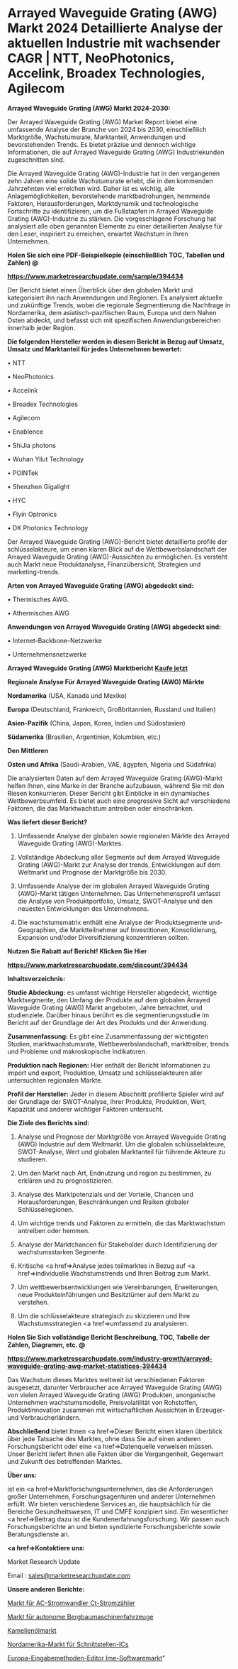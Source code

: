 # Arrayed Waveguide Grating (AWG) Markt 2024 Detaillierte Analyse der aktuellen Industrie mit wachsender CAGR | NTT, NeoPhotonics, Accelink, Broadex Technologies, Agilecom

<strong>Arrayed Waveguide Grating (AWG) Markt 2024-2030:</strong>

Der Arrayed Waveguide Grating (AWG) Market Report bietet eine umfassende Analyse der Branche von 2024 bis 2030, einschließlich Marktgröße, Wachstumsrate, Marktanteil, Anwendungen und bevorstehenden Trends. Es bietet präzise und dennoch wichtige Informationen, die auf Arrayed Waveguide Grating (AWG) Industriekunden zugeschnitten sind.

Die Arrayed Waveguide Grating (AWG)-Industrie hat in den vergangenen zehn Jahren eine solide Wachstumsrate erlebt, die in den kommenden Jahrzehnten viel erreichen wird. Daher ist es wichtig, alle Anlagemöglichkeiten, bevorstehende marktbedrohungen, hemmende Faktoren, Herausforderungen, Marktdynamik und technologische Fortschritte zu identifizieren, um die Fußstapfen in Arrayed Waveguide Grating (AWG)-Industrie zu stärken. Die vorgeschlagene Forschung hat analysiert alle oben genannten Elemente zu einer detaillierten Analyse für den Leser, inspiriert zu erreichen, erwartet Wachstum in Ihren Unternehmen.



<strong>Holen Sie sich eine PDF-Beispielkopie (einschließlich TOC, Tabellen und Zahlen) @
</strong>

<strong><a href=https://www.marketresearchupdate.com/sample/394434>

<strong>https://www.marketresearchupdate.com/sample/394434</u></font></a></strong></strong>

Der Bericht bietet einen Überblick über den globalen Markt und kategorisiert ihn nach Anwendungen und Regionen. Es analysiert aktuelle und zukünftige Trends, wobei die regionale Segmentierung die Nachfrage in Nordamerika, dem asiatisch-pazifischen Raum, Europa und dem Nahen Osten abdeckt, und befasst sich mit spezifischen Anwendungsbereichen innerhalb jeder Region.



<strong>Die folgenden Hersteller werden in diesem Bericht in Bezug auf Umsatz, Umsatz und Marktanteil für jedes Unternehmen bewertet:</strong>

• NTT

• NeoPhotonics

• Accelink

• Broadex Technologies

• Agilecom

• Enablence

• ShiJia photons

• Wuhan Yilut Technology

• POINTek

• Shenzhen Gigalight

• HYC

• Flyin Optronics

• DK Photonics Technology

Der Arrayed Waveguide Grating (AWG)-Bericht bietet detaillierte profile der schlüsselakteure, um einen klaren Blick auf die Wettbewerbslandschaft der Arrayed Waveguide Grating (AWG)-Aussichten zu ermöglichen. Es versteht auch Markt neue Produktanalyse, Finanzübersicht, Strategien und marketing-trends.



<strong>Arten von Arrayed Waveguide Grating (AWG) abgedeckt sind:</strong>

• Thermisches AWG.

• Athermisches AWG



<strong>Anwendungen von Arrayed Waveguide Grating (AWG) abgedeckt sind:</strong>

• Internet-Backbone-Netzwerke

• Unternehmensnetzwerke



<strong>Arrayed Waveguide Grating (AWG) Marktbericht <a href=https://www.marketresearchupdate.com/buynow/394434>Kaufe jetzt</a></strong>



<strong>Regionale Analyse Für Arrayed Waveguide Grating (AWG) Märkte</strong>



<strong>Nordamerika</strong> (USA, Kanada und Mexiko)



<strong>Europa</strong> (Deutschland, Frankreich, Großbritannien, Russland und Italien)



<strong>Asien-Pazifik</strong> (China, Japan, Korea, Indien und Südostasien)



<strong>Südamerika</strong> (Brasilien, Argentinien, Kolumbien, etc.)



<strong>Den Mittleren</strong> 

<strong>Osten und Afrika</strong> (Saudi-Arabien, VAE, ägypten, Nigeria und Südafrika)

Die analysierten Daten auf dem Arrayed Waveguide Grating (AWG)-Markt helfen Ihnen, eine Marke in der Branche aufzubauen, während Sie mit den Riesen konkurrieren. Dieser Bericht gibt Einblicke in ein dynamisches Wettbewerbsumfeld. Es bietet auch eine progressive Sicht auf verschiedene Faktoren, die das Marktwachstum antreiben oder einschränken.



<strong>Was liefert dieser Bericht?</strong>

1. Umfassende Analyse der globalen sowie regionalen Märkte des Arrayed Waveguide Grating (AWG)-Marktes.

2. Vollständige Abdeckung aller Segmente auf dem Arrayed Waveguide Grating (AWG)-Markt zur Analyse der trends, Entwicklungen auf dem Weltmarkt und Prognose der Marktgröße bis 2030.

3. Umfassende Analyse der im globalen Arrayed Waveguide Grating (AWG)-Markt tätigen Unternehmen. Das Unternehmensprofil umfasst die Analyse von Produktportfolio, Umsatz, SWOT-Analyse und den neuesten Entwicklungen des Unternehmens.

4. Die wachstumsmatrix enthält eine Analyse der Produktsegmente und-Geographien, die Marktteilnehmer auf Investitionen, Konsolidierung, Expansion und/oder Diversifizierung konzentrieren sollten.



<strong>Nutzen Sie Rabatt auf Bericht! Klicken Sie Hier
</strong>

<strong><a href=https://www.marketresearchupdate.com/discount/394434>https://www.marketresearchupdate.com/discount/394434</b></u></font></strong></a>



<strong>Inhaltsverzeichnis:</strong>



<strong>Studie Abdeckung:</strong> es umfasst wichtige Hersteller abgedeckt, wichtige Marktsegmente, den Umfang der Produkte auf dem globalen Arrayed Waveguide Grating (AWG) Markt angeboten, Jahre betrachtet, und studienziele. Darüber hinaus berührt es die segmentierungsstudie im Bericht auf der Grundlage der Art des Produkts und der Anwendung.



<strong>Zusammenfassung:</strong> Es gibt eine Zusammenfassung der wichtigsten Studien, marktwachstumsrate, Wettbewerbslandschaft, markttreiber, trends und Probleme und makroskopische Indikatoren.



<strong>Produktion nach Regionen:</strong> Hier enthält der Bericht Informationen zu import und export, Produktion, Umsatz und schlüsselakteuren aller untersuchten regionalen Märkte.



<strong>Profil der Hersteller:</strong> Jeder in diesem Abschnitt profilierte Spieler wird auf der Grundlage der SWOT-Analyse, Ihrer Produkte, Produktion, Wert, Kapazität und anderer wichtiger Faktoren untersucht.



<strong>Die Ziele des Berichts sind:</strong>

1) Analyse und Prognose der Marktgröße von Arrayed Waveguide Grating (AWG) Industrie auf dem Weltmarkt.
Um die globalen schlüsselakteure, SWOT-Analyse, Wert und globalen Marktanteil für führende Akteure zu studieren.

2) Um den Markt nach Art, Endnutzung und region zu bestimmen, zu erklären und zu prognostizieren.

3) Analyse des Marktpotenzials und der Vorteile, Chancen und Herausforderungen, Beschränkungen und Risiken globaler Schlüsselregionen.

4) Um wichtige trends und Faktoren zu ermitteln, die das Marktwachstum antreiben oder hemmen.

5) Analyse der Marktchancen für Stakeholder durch Identifizierung der wachstumsstarken Segmente.

6) Kritische <a href=>Analyse</a> jedes teilmarktes in Bezug auf <a href=>individuelle</a> Wachstumstrends und Ihren Beitrag zum Markt.

7) Um wettbewerbsentwicklungen wie Vereinbarungen, Erweiterungen, neue Produkteinführungen und Besitztümer auf dem Markt zu verstehen.

8) Um die schlüsselakteure strategisch zu skizzieren und Ihre Wachstumsstrategien <a href=>umfassend</a> zu analysieren.



<strong>Holen Sie Sich vollständige Bericht Beschreibung, TOC, Tabelle der Zahlen, Diagramm, etc. @ </strong>

<strong><a href=https://www.marketresearchupdate.com/industry-growth/arrayed-waveguide-grating-awg-market-statistices-394434>https://www.marketresearchupdate.com/industry-growth/arrayed-waveguide-grating-awg-market-statistices-394434</a></font></strong>

Das Wachstum dieses Marktes weltweit ist verschiedenen Faktoren ausgesetzt, darunter Verbraucher ace Arrayed Waveguide Grating (AWG) von vielen Arrayed Waveguide Grating (AWG) Produkten, anorganische Unternehmen wachstumsmodelle, Preisvolatilität von Rohstoffen, Produktinnovation zusammen mit wirtschaftlichen Aussichten in Erzeuger-und Verbraucherländern.



<strong>Abschließend</strong> bietet Ihnen <a href=>Dieser</a> Bericht einen klaren überblick über jede Tatsache des Marktes, ohne dass Sie auf einen anderen Forschungsbericht oder eine <a href=>Datenquelle</a> verweisen müssen. Unser Bericht liefert Ihnen alle Fakten über die Vergangenheit, Gegenwart und Zukunft des betreffenden Marktes.



<strong>Über uns:</strong>

 ist ein <a href=>Marktfors</a>chungsunternehmen, das die Anforderungen großer Unternehmen, Forschungsagenturen und anderer Unternehmen erfüllt. Wir bieten verschiedene Services an, die hauptsächlich für die Bereiche Gesundheitswesen, IT und CMFE konzipiert sind. Ein wesentlicher <a href=>Beitrag</a> dazu ist die Kundenerfahrungsforschung. Wir passen auch Forschungsberichte an und bieten syndizierte Forschungsberichte sowie Beratungsdienste an.



<strong><a href=>Kontaktiere uns:</a></strong>

Market Research Update

Email : sales@marketresearchupdate.com



<strong>Unsere anderen Berichte:</strong>

<a href=https://www.linkedin.com/pulse/ac-current-transformers-ct-electrical-meters-market-has>Markt für AC-Stromwandler Ct-Stromzähler</a>

<a href=https://www.linkedin.com/pulse/autonomous-mining-equipment-vehicles-market-outlooks-2023>Markt für autonome Bergbaumaschinenfahrzeuge</a>

<a href=https://www.linkedin.com/pulse/camellia-oil-market-outlooks-2023-size-players>Kamelienölmarkt</a>

<a href=https://www.linkedin.com/pulse/north-america-interface-ics-market-future-demand>Nordamerika-Markt für Schnittstellen-ICs</a>

<a href=https://www.linkedin.com/pulse/europe-input-method-editor-ime-software-market-2023-2030>Europa-Eingabemethoden-Editor Ime-Softwaremarkt</a>"
